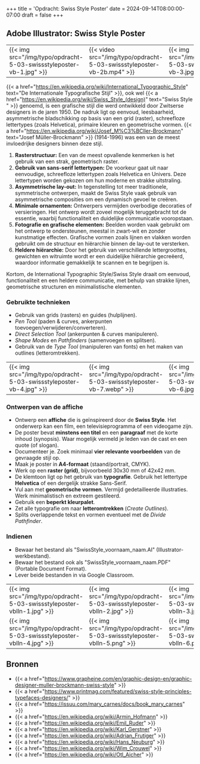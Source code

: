 +++
title = 'Opdracht: Swiss Style Poster'
date = 2024-09-14T08:00:00-07:00
draft = false
+++

## Adobe Illustrator: Swiss Style Poster 

|   |   |   |
|---|---|---|
|{{< img src="/img/typo/opdracht-5-03-swissstyleposter-vb-1.jpg" >}}|{{< video src="/img/typo/opdracht-5-03-swissstyleposter-vb-2b.mp4" >}}|{{< img src="/img/typo/opdracht-5-03-swissstyleposter-vb-3.jpg" >}}|

{{< a href="https://en.wikipedia.org/wiki/International_Typographic_Style" text="De Internationale Typografische Stijl" >}}, ook wel {{< a href="https://en.wikipedia.org/wiki/Swiss_Style_(design)" text="Swiss Style " >}} genoemd, is een grafische stijl die werd ontwikkeld door Zwitserse designers in de jaren 1950. De nadruk ligt op eenvoud, leesbaarheid, asymmetrische bladschikking op basis van een grid (raster), schreefloze lettertypes (zoals Helvetica), primaire kleuren en geometrische vormen. {{< a href="https://en.wikipedia.org/wiki/Josef_M%C3%BCller-Brockmann" text="Josef Müller-Brockmann" >}} (1914-1996) was een van de meest invloedrijke designers binnen deze stijl.

1. **Rasterstructuur:** Een van de meest opvallende kenmerken is het gebruik van een strak, geometrisch raster. 
2. **Gebruik van sans-serif lettertypen:** De voorkeur gaat uit naar eenvoudige, schreefloze lettertypen zoals Helvetica en Univers. Deze lettertypen worden gekozen om hun moderne en strakke uitstraling.
3. **Asymmetrische lay-out:** In tegenstelling tot meer traditionele, symmetrische ontwerpen, maakt de Swiss Style vaak gebruik van asymmetrische composities om een dynamisch gevoel te creëren.
4. **Minimale ornamenten:** Ontwerpers vermijden overbodige decoraties of versieringen. Het ontwerp wordt zoveel mogelijk teruggebracht tot de essentie, waarbij functionaliteit en duidelijke communicatie vooropstaan.
5. **Fotografie en grafische elementen:** Beelden worden vaak gebruikt om het ontwerp te ondersteunen, meestal in zwart-wit en zonder kunstmatige effecten. Grafische vormen zoals lijnen en vlakken worden gebruikt om de structuur en hiërarchie binnen de lay-out te versterken.
6. **Heldere hiërarchie:** Door het gebruik van verschillende lettergroottes, gewichten en witruimte wordt er een duidelijke hiërarchie gecreëerd, waardoor informatie gemakkelijk te scannen en te begrijpen is.

Kortom, de International Typographic Style/Swiss Style draait om eenvoud, functionaliteit en een heldere communicatie, met behulp van strakke lijnen, geometrische structuren en minimalistische elementen.

### Gebruikte technieken

- Gebruik van grids (rasters) en guides (hulplijnen).
- *Pen Tool* (paden & curves, ankerpunten toevoegen/verwijderen/converteren).
- *Direct Selection Tool* (ankerpunten & curves manipuleren).
- *Shape Modes* en *Pathfinders* (samenvoegen en splitsen).
- Gebruik van de *Type Tool* (manipuleren van fonts) en het maken van outlines (letteromtrekken).

|   |   |   |
|---|---|---|
|{{< img src="/img/typo/opdracht-5-03-swissstyleposter-vb-4.jpg" >}}|{{< img src="/img/typo/opdracht-5-03-swissstyleposter-vb-7.webp" >}}|{{< img src="/img/typo/opdracht-5-03-swissstyleposter-vb-6.jpg" >}}|

### Ontwerpen van de affiche

- Ontwerp een **affiche** die is geïnspireerd door de **Swiss Style**. Het onderwerp kan een film, een televisieprogramma of een videogame zijn.
- De poster bevat **minstens een titel** en een **paragraaf** met de korte inhoud (synopsis). Waar mogelijk vermeld je leden van de cast en een quote (of slogan).
- Documenteer je. Zoek minimaal **vier relevante voorbeelden** van de gevraagde stijl op.
- Maak je poster in **A4-formaat** (staand/portrait, CMYK).
- Werk op een **raster (grid)**, bijvoorbeeld 30x30 mm of 42x42 mm.
- De klemtoon ligt op het gebruik van **typografie**. Gebruik het lettertype **Helvetica** of een dergelijk strakke Sans-Serif.
- Vul aan met **geometrische vormen**. Vermijd gedetailleerde illustraties. Werk minimalistisch en extreem gestileerd.
- Gebruik een **beperkt kleurpalet**.
- Zet alle typografie om naar **letteromtrekken** (*Create Outlines*).
- Splits overlappende tekst en vormen eventueel met de *Divide Pathfinder*.

### Indienen

- Bewaar het bestand als "SwissStyle_voornaam_naam.AI" (Illustrator-werkbestand).
- Bewaar het bestand ook als "SwissStyle_voornaam_naam.PDF" (Portable Document Format).
- Lever beide bestanden in via Google Classroom.

|   |   |   |
|---|---|---|
|{{< img src="/img/typo/opdracht-5-03-swissstyleposter-vblln-1.jpg" >}}|{{< img src="/img/typo/opdracht-5-03-swissstyleposter-vblln-2.jpg" >}}|{{< img src="/img/typo/opdracht-5-03-swissstyleposter-vblln-3.jpg" >}}|
|{{< img src="/img/typo/opdracht-5-03-swissstyleposter-vblln-4.jpg" >}}|{{< img src="/img/typo/opdracht-5-03-swissstyleposter-vblln-5.png" >}}|{{< img src="/img/typo/opdracht-5-03-swissstyleposter-vblln-6.png" >}}|

## Bronnen
- {{< a href="https://www.grapheine.com/en/graphic-design-en/graphic-designer-muller-brockmann-swiss-style" >}}
- {{< a href="https://www.printmag.com/featured/swiss-style-principles-typefaces-designers/" >}}
- {{< a href="https://issuu.com/mary_carnes/docs/book_mary_carnes" >}}
- {{< a href="https://en.wikipedia.org/wiki/Armin_Hofmann" >}}
- {{< a href="https://en.wikipedia.org/wiki/Emil_Ruder" >}}
- {{< a href="https://en.wikipedia.org/wiki/Karl_Gerstner" >}}
- {{< a href="https://en.wikipedia.org/wiki/Adrian_Frutiger" >}}
- {{< a href="https://en.wikipedia.org/wiki/Hans_Neuburg" >}}
- {{< a href="https://en.wikipedia.org/wiki/Wim_Crouwel" >}}
- {{< a href="https://en.wikipedia.org/wiki/Otl_Aicher" >}}